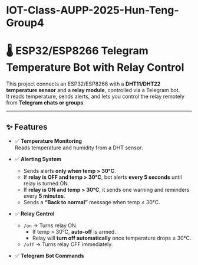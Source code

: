 # IOT-Class-AUPP-2025-Hun-Teng-Group4
# 🌡️ ESP32/ESP8266 Telegram Temperature Bot with Relay Control

This project connects an ESP32/ESP8266 with a **DHT11/DHT22 temperature sensor** and a **relay module**, controlled via a Telegram bot.  
It reads temperature, sends alerts, and lets you control the relay remotely from **Telegram chats or groups**.

---

## ✨ Features

- ✅ **Temperature Monitoring**  
  Reads temperature and humidity from a DHT sensor.

- ✅ **Alerting System**
  - Sends alerts **only when temp > 30°C**.  
  - If **relay is OFF and temp > 30°C**, bot alerts **every 5 seconds** until relay is turned ON.  
  - If **relay is ON and temp > 30°C**, it sends one warning and reminders every **5 minutes**.  
  - Sends a **“Back to normal”** message when temp ≤ 30°C.

- ✅ **Relay Control**
  - `/on` → Turns relay ON.  
    - If temp > 30°C, **auto-off** is armed.  
    - Relay will **turn off automatically** once temperature drops ≤ 30°C.  
  - `/off` → Turns relay OFF immediately.  

- ✅ **Telegram Bot Commands**
